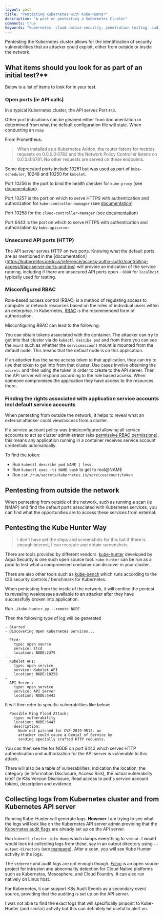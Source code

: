 ```yaml
---
layout: post
title: "Pentesting Kubernetes with Kube-Hunter"
description: "A post on pentesting a Kubernetes Cluster"
comments: true
keywords: "kubernetes, cloud native security, penetration testing, auditing"
---
```


Pentesting the Kubernetes cluster allows for the identification of security vulnerabilities that an attacker could exploit, either from outside or inside the network.

## What items should you look for as part of an initial test?**

Below is a list of items to look for in your test.

### Open ports (ie API calls)

In a typical Kubernetes cluster, the API serves Port `443`.

Other port indications can be gleaned either from documentation or determined from what the default configuration file will state. When conducting an `nmap`

From Prometheus:
> When installed as a Kubernetes Addon, the router listens for metrics requests on 0.0.0.0:6782 and the Network Policy Controller listens on 0.0.0.0:6781. No other requests are served on these endpoints.

Some deprecated ports include 10251 but was used as part of `kube-scheduler`, 10248 and 10250 for `kubelet`.

Port 10256 is the port to bind the health checker for `kube-proxy` (see [documentation](https://kubernetes.io/docs/reference/command-line-tools-reference/kube-proxy/)).

Port 10257 is the port on which to serve HTTPS with authentication and authorization for `kube-controller-manager` (see [documentation](https://kubernetes.io/docs/reference/command-line-tools-reference/kube-controller-manager/))

Port 10258 for the `cloud-controller-manager` (see [documentation](https://kubernetes.io/docs/reference/command-line-tools-reference/cloud-controller-manager/))

Port 6443 is the port on which to serve HTTPS with authentication and authorization by `kube-apiserver`.

### Unsecured API ports (HTTP)

The API server serves HTTP on two ports. Knowing what the default ports are as mentioned in the [documentation]
(https://kubernetes.io/docs/reference/access-authn-authz/controlling-access/#api-server-ports-and-ips) will provide an indication of the service running, including if there are unsecured API ports open - `8080` for `localhost` typically used for testing.

### Misconfigured RBAC

Role-based access control (RBAC) is a method of regulating access to computer or network resources based on the roles of individual users within an enterprise. In Kubernetes, [RBAC](https://kubernetes.io/docs/reference/access-authn-authz/rbac/) is the recommended form of authorization.

Misconfiguring RBAC can lead to the following:

You can obtain tokens associated with the container. The attacker can try to get into that cluster via do `kubectl descibe pod` and from there you can see the `mount` such as whether the `serviceaccount` mount is mounted from the default node. This means that the default node is on this application.

If an attacker has the same access token to that application, they can try to use that token to get into from that cluster. Use cases involve obtaining the `secrets` and then using the token in order to create to the API server. Then the API server will respond according to the role based access. When someone compromises the application they have access to the resources there.

### Finding the rights associated with application service accounts incl default service accounts

When pentesting from outside the network, it helps to reveal what an external attacker could view/access from a cluster.

If a service account policy was (mis)configured allowing all service accounts to act as cluster administrator (aka [permissive RBAC permissions](https://kubernetes.io/docs/reference/access-authn-authz/rbac/#permissive-rbac-permissions)), this means any application running in a container receives service account credentials automatically.

To find the token:

* Run `kubectl describe pod NAME | less`
* Run `kubectl exec -ti NAME bash` to get to root@NAME
* Run `cat /run/secrets/kubernetes.io/serviceaccount/token`

## Pentesting from outside the network

When pentesting from outside of the network, such as running a scan (ie NMAP) and find the default ports associated with Kubernetes services, you can find what the opportunities are to access these services from external.

## Pentesting the Kube Hunter Way

> I don't have yet the steps and screenshots for this but if there is enough interest, I can recreate and obtain screenshots

There are tools provided by different vendors. [kube-hunter](https://github.com/aquasecurity/kube-hunter) developed by Aqua Security is one such open source tool.
`kube-hunter` can be run as a prod to test what a compromised container can discover in your cluster.

There are also other tools such as [kube-bench](https://github.com/aquasecurity/kube-bench) which runs according to the CIS security controls / benchmark for Kubernetes.

When pentesting from the inside of the network, it will confine the pentest to revealing weaknesses available to an attacker after they have successfully broken into application.

Run `./kube-hunter.py --remote NODE`

Then the following type of log will be generated

```
- Started
- Discovering Open Kubernetes Services...

  Etcd:
    type: open source
    service: Etcd
    location: NODE:2379
-
  Kubelet API:
    type: open service
    service: Kubelet API
    location: NODE:10250
-
  API Server:
    type: open service
    service: API Server
    location: NODE:6443
```

It will then refer to specific vulnerabilities like below:

```
  Possible Ping Flood Attack:
    type: vulnerability
    location: NODE:6443
    description:
      Node not patched for CVE-2019-9512. an
      attacker could cause a Denial of Service by
      sending specially crafted HTTP requests.
```

You can then see the for NODE on port 6443 which serves HTTP authentication and authorization for the API server is vulnerable to this attack.

There will also be a table of vulnerabilities, indication the location, the category (ie Information Disclosure, Access Risk), the actual vulnerability istelf (ie K8s Version Disclosure, Read access to pod's service account token), description and evidence.

## Collecting logs from Kubernetes cluster and from Kubernetes API server

Running Kube-Hunter will generate logs. **However** I am trying to see what the logs will look like on the Kubernetes API server admin providing that the [Kubernetes audit flags](https://kubernetes.io/docs/tasks/debug-application-cluster/audit/) are already set up on the API server.

Run `kubectl cluster-info dump` which dumps everything to `stdout`. I would would look int collecting logs from these, say in an output directory using `--output-directory` (see [manpage](https://www.mankier.com/1/kubectl-cluster-info-dump)). After a scan, you will see Kube Hunter activity in the logs.

The `stderror` and audit logs are not enough though. [Falco](https://falco.org/) is an open source project for intrusion and abnormality detection for Cloud Native platforms such as Kubernetes, Mesosphere, and Cloud Foundry. It can also run natively on Linux host.

For Kubernetes, it can support K8s Audit Events as a secondary event source, providing that the auditing is set up on the API server.

I was not able to find the exact logs that will specifically pinpoint to Kube-Hunter (and similar) activity but this can definitely be useful to alert on.
